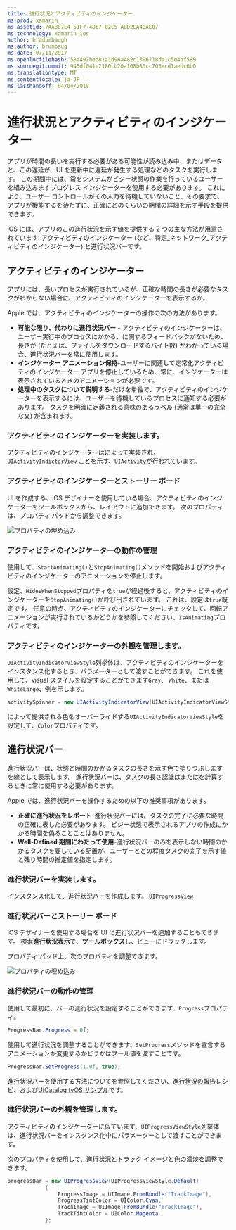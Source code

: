 ```yaml
---
title: 進行状況とアクティビティのインジケーター
ms.prod: xamarin
ms.assetid: 7AA887E4-51F7-4867-82C5-A8D2EA48AE07
ms.technology: xamarin-ios
author: bradumbaugh
ms.author: brumbaug
ms.date: 07/11/2017
ms.openlocfilehash: 58a492bed81a1d96a482c1396718da1c5e4af589
ms.sourcegitcommit: 945df041e2180cb20af08b83cc703ecd1aedc6b0
ms.translationtype: MT
ms.contentlocale: ja-JP
ms.lasthandoff: 04/04/2018
---
```

# <a name="progress-and-activity-indicators"></a>進行状況とアクティビティのインジケーター

アプリが時間の長いを実行する必要がある可能性が読み込み中、またはデータと、この遅延が、UI を更新中に遅延が発生する処理などのタスクを実行します。 この期間中には、常をシステムがビジー状態の作業を行っているユーザーを組み込みますプログレス インジケーターを使用する必要があります。 これにより、ユーザー コントロールがその入力を待機していないこと、その要求で、アプリが機能するを待たずに、正確にどのくらいの期間の詳細を示す手段を提供できます。

iOS には、アプリのこの進行状況を示す値を提供する 2 つの主な方法が用意されています: アクティビティのインジケーター (など、特定_ネットワーク_アクティビティのインジケーター) と進行状況バーです。

## <a name="activity-indicator"></a>アクティビティのインジケーター

アプリには、長いプロセスが実行されているが、正確な時間の長さが必要なタスクがわからない場合に、アクティビティのインジケーターを表示するか。

Apple では、アクティビティのインジケーターの操作の次の方法があります。

- **可能な限り、代わりに進行状況バー** - アクティビティのインジケーターは、ユーザー実行中のプロセスにかかる、に関するフィードバックがないため、長さが (たとえば、ファイルをダウンロードするバイト数) がわかっている場合、進行状況バーを常に使用します。
- **インジケーター アニメーション保持**-ユーザーに関連して定常化アクティビティのインジケーター アプリを停止しているため、常に、インジケーターは表示されているときのアニメーションが必要です。
- **処理中のタスクについて説明する**-だけを単独で、アクティビティのインジケーターを表示するには、ユーザーを待機しているプロセスに通知する必要があります。 タスクを明確に定義される意味のあるラベル (通常は単一の完全な文) が含まれます。

### <a name="implementing-an-activity-indicator"></a>アクティビティのインジケーターを実装します。

アクティビティのインジケーターはによって実装され、 [ `UIActivityIndictorView` ](https://developer.xamarin.com/api/type/UIKit.UIActivityIndicatorView/)ことを示す、`UIActivity`が行われています。

### <a name="activity-indicators-and-storyboards"></a>アクティビティのインジケーターとストーリー ボード

UI を作成する、iOS デザイナーを使用している場合、アクティビティのインジケーターをツールボックスから、レイアウトに追加できます。 次のプロパティは、プロパティ パッドから調整できます。

![プロパティの埋め込み](progress-activity-indicator-images/progress-indicator1.png)

### <a name="managing-activity-indicator-behavior"></a>アクティビティのインジケーターの動作の管理

使用して、`StartAnimating()`と`StopAnimating()`メソッドを開始およびアクティビティのインジケーターのアニメーションを停止します。

設定、`HidesWhenStopped`プロパティを`true`が経過後すると、アクティビティのインジケーターを`StopAnimating()`が呼び出されています。 これは、設定は`true`既定です。 任意の時点、アクティビティのインジケーターにチェックして、回転アニメーションが実行されているかどうかを参照してください、`IsAnimating`プロパティです。 


### <a name="managing-activity-indicator-appearances"></a>アクティビティのインジケーターの外観を管理します。

`UIActivityIndicatorViewStyle`列挙体は、アクティビティのインジケーターをインスタンス化するとき、パラメーターとして渡すことができます。 これを使用して、visual スタイルを設定することができます`Gray`、 `White`、または`WhiteLarge`、例を示します。

```csharp
activitySpinner = new UIActivityIndicatorView(UIActivityIndicatorViewStyle.WhiteLarge);
```

によって提供される色をオーバーライドする`UIActivityIndicatorViewStyle`を設定して、`Color`プロパティです。

## <a name="progress-bar"></a>進行状況バー

進行状況バーは、状態と時間のかかるタスクの長さを示す色で塗りつぶしますを線として表示します。 進行状況バーは、タスクの長さ認識はまたはを計算するときに常に使用する必要があります。

Apple では、進行状況バーを操作するための以下の推奨事項があります。

- **正確に進行状況をレポート**-進行状況バーには、タスクの完了に必要な時間の正確に表した必要があります。 ビジー状態で表示されるアプリの作成にかかる時間を偽ることことはありません。
- **Well-Defined 期間にわたって使用**-進行状況バーのみを表示しない時間のかかるタスクを要している配置が、ユーザーとどの程度タスクの完了を示す値と残り時間の推定値を指定します。

### <a name="implementing-an-progress-bar"></a>進行状況バーを実装します。

インスタンス化して、進行状況バーを作成します。 [`UIProgressView`](https://developer.xamarin.com/api/type/UIKit.UIProgressView/)

### <a name="progress-bars-and-storyboards"></a>進行状況バーとストーリー ボード

IOS デザイナーを使用する場合を UI に進行状況バーを追加することもできます。 検索**進行状況表示**で、**ツールボックス**し、ビューにドラッグします。

プロパティ パッド上、次のプロパティを調整できます。

![プロパティの埋め込み](progress-activity-indicator-images/progress-indicator3.png)


### <a name="managing-progress-bar-behavior"></a>進行状況バーの動作の管理

使用して最初に、バーの進行状況を設定することができます、`Progress`プロパティ。

```csharp
ProgressBar.Progress = 0f;
```

使用して進行状況を調整することができます、`SetProgress`メソッドを宣言するアニメーションか変更するかどうかはブール値を渡すことです。

```csharp
ProgressBar.SetProgress(1.0f, true);
```

進行状況バーを使用する方法についてを参照してください、[進行状況の報告](https://developer.xamarin.com/recipes/cross-platform/networking/download_progress/#Reporting_Progress_in_iOS)レシピ、および[UICatalog tvOS サンプル](https://developer.xamarin.com/samples/monotouch/tvos/UICatalog/)です。

### <a name="managing-progress-bar-appearance"></a>進行状況バーの外観を管理します。

アクティビティのインジケーターに似ています、`UIProgressViewStyle`列挙体は、進行状況バーをインスタンス化中にパラメーターとして渡すことができます。

次のプロパティを使用して、進行状況とトラック イメージと色の濃淡を調整できます。

```csharp
progressBar = new UIProgressView(UIProgressViewStyle.Default)
            {
                ProgressImage = UIImage.FromBundle("TrackImage"),
                ProgressTintColor = UIColor.Cyan,
                TrackImage = UIImage.FromBundle("TrackImage"),
                TrackTintColor = UIColor.Magenta
            }; 
```



